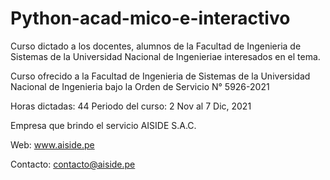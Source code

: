 # Python-acad-mico-e-interactivo

Curso dictado a los docentes, alumnos de la Facultad de Ingenieria de Sistemas de la Universidad Nacional de Ingenieriae interesados en el tema.

Curso ofrecido a la Facultad de Ingenieria de Sistemas de la Universidad Nacional de Ingenieria bajo la Orden de Servicio N° 5926-2021

Horas dictadas: 44
Periodo del curso: 2 Nov al 7 Dic, 2021

Empresa que brindo el servicio AISIDE S.A.C.

Web: www.aiside.pe

Contacto: contacto@aiside.pe
